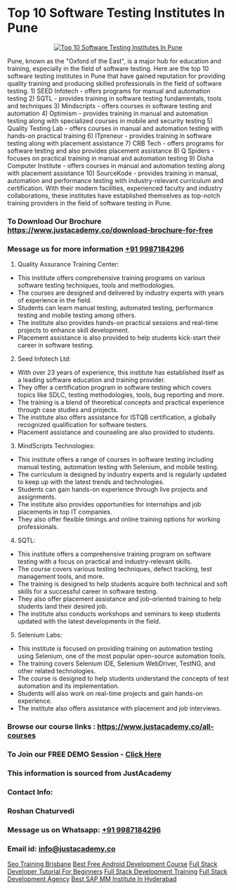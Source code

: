 # Top 10 Software Testing Institutes In Pune

<p align="center">
  <a href="https://justacademy.co/program-detail/software-testing">
    <img src="https://justacademy.co/storage2/program_images/1704700438.webp" alt="Top 10 Software Testing Institutes In Pune">
  </a>
</p>


Pune, known as the "Oxford of the East", is a major hub for education and training, especially in the field of software testing. Here are the top 10 software testing institutes in Pune that have gained reputation for providing quality training and producing skilled professionals in the field of software testing. 1) SEED Infotech - offers programs for manual and automation testing 2) SQTL - provides training in software testing fundamentals, tools and techniques 3) Mindscripts - offers courses in software testing and automation 4) Optimism - provides training in manual and automation testing along with specialized courses in mobile and security testing 5) Quality Testing Lab - offers courses in manual and automation testing with hands-on practical training 6) ITpreneur - provides training in software testing along with placement assistance 7) CRB Tech - offers programs for software testing and also provides placement assistance 8) Q Spiders - focuses on practical training in manual and automation testing 9) Disha Computer Institute - offers courses in manual and automation testing along with placement assistance 10) SourceKode - provides training in manual, automation and performance testing with industry-relevant curriculum and certification. With their modern facilities, experienced faculty and industry collaborations, these institutes have established themselves as top-notch training providers in the field of software testing in Pune.
### To Download Our Brochure https://www.justacademy.co/download-brochure-for-free
### Message us for more information [+91 9987184296](https://api.whatsapp.com/send?phone=919987184296)
1) Quality Assurance Training Center:
- This institute offers comprehensive training programs on various software testing techniques, tools and methodologies.
- The courses are designed and delivered by industry experts with years of experience in the field.
- Students can learn manual testing, automated testing, performance testing and mobile testing among others.
- The institute also provides hands-on practical sessions and real-time projects to enhance skill development.
- Placement assistance is also provided to help students kick-start their career in software testing.

2) Seed Infotech Ltd:
- With over 23 years of experience, this institute has established itself as a leading software education and training provider.
- They offer a certification program in software testing which covers topics like SDLC, testing methodologies, tools, bug reporting and more.
- The training is a blend of theoretical concepts and practical experience through case studies and projects.
- The institute also offers assistance for ISTQB certification, a globally recognized qualification for software testers.
- Placement assistance and counseling are also provided to students.

3) MindScripts Technologies:
- This institute offers a range of courses in software testing including manual testing, automation testing with Selenium, and mobile testing.
- The curriculum is designed by industry experts and is regularly updated to keep up with the latest trends and technologies.
- Students can gain hands-on experience through live projects and assignments.
- The institute also provides opportunities for internships and job placements in top IT companies.
- They also offer flexible timings and online training options for working professionals.

4) SQTL:
- This institute offers a comprehensive training program on software testing with a focus on practical and industry-relevant skills.
- The course covers various testing techniques, defect tracking, test management tools, and more.
- The training is designed to help students acquire both technical and soft skills for a successful career in software testing.
- They also offer placement assistance and job-oriented training to help students land their desired job.
- The institute also conducts workshops and seminars to keep students updated with the latest developments in the field.

5) Selenium Labs:
- This institute is focused on providing training on automation testing using Selenium, one of the most popular open-source automation tools.
- The training covers Selenium IDE, Selenium WebDriver, TestNG, and other related technologies.
- The course is designed to help students understand the concepts of test automation and its implementation.
- Students will also work on real-time projects and gain hands-on experience.
- The institute also offers assistance with placement and job interviews.

### Browse our course links : https://www.justacademy.co/all-courses 
### To Join our FREE DEMO Session - [Click Here](https://www.justacademy.co/register-for-course-demo)


### This information is sourced from JustAcademy
### Contact Info:
### Roshan Chaturvedi
### Message us on Whatsapp: [+91 9987184296](https://api.whatsapp.com/send?phone=919987184296)
### Email id: [info@justacademy.co](mailto:info@justacademy.co)
                    
[Seo Training Brisbane](https://www.linkedin.com/pulse/seo-training-brisbane-justacademy-bay-area-fa9vc?trackingId=bFaI7QLCq81Hjo2%2BNLUeGQ%3D%3D&lipi=urn%3Ali%3Apage%3Ad_flagship3_company_admin%3BA%2BceJxOfQEyVvKB2rfxduA%3D%3D)
[Best Free Android Development Course](https://www.linkedin.com/pulse/best-free-android-development-course-justacademy-pune-xbsbc/)
[Full Stack Developer Tutorial For Beginners](https://medium.com/@akanshapatil/full-stack-developer-tutorial-for-beginners-493bfa148187)
[Full Stack Development Training](https://medium.com/@mahi3106/full-stack-development-training-4d5bb297d5f1)
[Full Stack Development Agency](https://justacademyin.github.io/Articles/Full-Stack-Development-Agency)
[Best SAP MM Institute In Hyderabad](https://justacademyin.github.io/Articles/Best-SAP-MM-Institute-In-Hyderabad)
